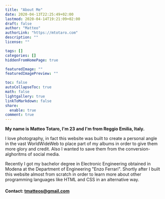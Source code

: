 ```yaml
---
title: "About Me"
date: 2020-04-13T22:25:49+02:00
lastmod: 2020-04-14T19:21:09+02:00
draft: false
author: "Matteo"
authorLink: "https://mtotaro.com"
description: ""
license: ""

tags: []
categories: []
hiddenFromHomePage: true

featuredImage: ""
featuredImagePreview: ""

toc: false
autoCollapseToc: true
math: false
lightgallery: true
linkToMarkdown: false
share:
  enable: true
comment: true
---
```


**My name is Matteo Totaro, I'm 23 and I'm from Reggio Emilia, Italy.**

I love photography, in fact this website was built to create a personal angle in the vast WorldWideWeb to place part of my albums in order to give them more glory and credit. Also I wanted to save them from the conversion-alghoritms of social media.

Recently I got my bachelor degree in Electronic Engineering obtained in Modena at the Department of Engineering "Enzo Ferrari".
Shortly after I built this website almost from scratch in order to learn more about other programming languages like HTML and CSS in an alternative way.

<h4>Contact:
<a href="mailto:tmatteos@gmail.com">tmatteos@gmail.com</a>
</h4>